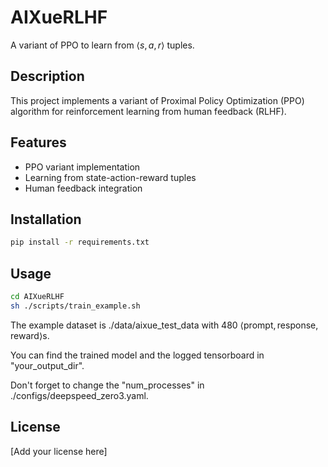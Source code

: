 # AIXueRLHF

A variant of PPO to learn from $\langle s, a, r \rangle$ tuples.

## Description

This project implements a variant of Proximal Policy Optimization (PPO) algorithm for reinforcement learning from human feedback (RLHF).

## Features

- PPO variant implementation
- Learning from state-action-reward tuples
- Human feedback integration

## Installation

```bash
pip install -r requirements.txt
```

## Usage

```bash
cd AIXueRLHF
sh ./scripts/train_example.sh
```

The example dataset is ./data/aixue_test_data with 480 $\langle \text{prompt}, \text{response}, \text{reward} \rangle$s.

You can find the trained model and the logged tensorboard in "your_output_dir".

Don't forget to change the "num_processes" in ./configs/deepspeed_zero3.yaml.

## License

[Add your license here]
